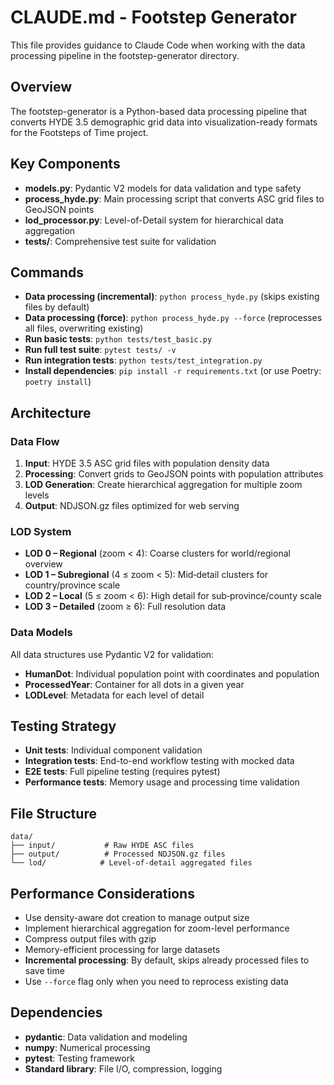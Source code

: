 # CLAUDE.md - Footstep Generator

This file provides guidance to Claude Code when working with the data processing pipeline in the footstep-generator directory.

## Overview
The footstep-generator is a Python-based data processing pipeline that converts HYDE 3.5 demographic grid data into visualization-ready formats for the Footsteps of Time project.

## Key Components
- **models.py**: Pydantic V2 models for data validation and type safety
- **process_hyde.py**: Main processing script that converts ASC grid files to GeoJSON points
- **lod_processor.py**: Level-of-Detail system for hierarchical data aggregation
- **tests/**: Comprehensive test suite for validation

## Commands
- **Data processing (incremental)**: `python process_hyde.py` (skips existing files by default)
- **Data processing (force)**: `python process_hyde.py --force` (reprocesses all files, overwriting existing)
- **Run basic tests**: `python tests/test_basic.py`
- **Run full test suite**: `pytest tests/ -v`
- **Run integration tests**: `python tests/test_integration.py`
- **Install dependencies**: `pip install -r requirements.txt` (or use Poetry: `poetry install`)

## Architecture

### Data Flow
1. **Input**: HYDE 3.5 ASC grid files with population density data
2. **Processing**: Convert grids to GeoJSON points with population attributes
3. **LOD Generation**: Create hierarchical aggregation for multiple zoom levels
4. **Output**: NDJSON.gz files optimized for web serving

### LOD System
- **LOD 0 – Regional** (zoom < 4): Coarse clusters for world/regional overview
- **LOD 1 – Subregional** (4 ≤ zoom < 5): Mid‑detail clusters for country/province scale  
- **LOD 2 – Local** (5 ≤ zoom < 6): High detail for sub‑province/county scale
- **LOD 3 – Detailed** (zoom ≥ 6): Full resolution data

### Data Models
All data structures use Pydantic V2 for validation:
- **HumanDot**: Individual population point with coordinates and population
- **ProcessedYear**: Container for all dots in a given year
- **LODLevel**: Metadata for each level of detail

## Testing Strategy
- **Unit tests**: Individual component validation
- **Integration tests**: End-to-end workflow testing with mocked data
- **E2E tests**: Full pipeline testing (requires pytest)
- **Performance tests**: Memory usage and processing time validation

## File Structure
```
data/
├── input/           # Raw HYDE ASC files
├── output/          # Processed NDJSON.gz files
└── lod/            # Level-of-detail aggregated files
```

## Performance Considerations
- Use density-aware dot creation to manage output size
- Implement hierarchical aggregation for zoom-level performance
- Compress output files with gzip
- Memory-efficient processing for large datasets
- **Incremental processing**: By default, skips already processed files to save time
- Use `--force` flag only when you need to reprocess existing data

## Dependencies
- **pydantic**: Data validation and modeling
- **numpy**: Numerical processing
- **pytest**: Testing framework
- **Standard library**: File I/O, compression, logging
